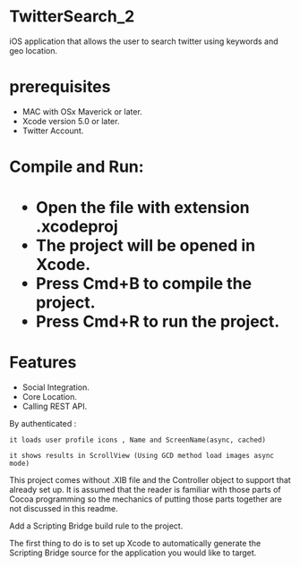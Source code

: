 # TwitterSearch_2

   iOS application that allows the user to search twitter using keywords and geo location.
   
<h1>prerequisites</h1>

   * MAC with OSx Maverick or later.
   * Xcode version 5.0 or later.
   * Twitter Account.

<h1>Compile and Run:<h1>

   * Open the file with extension .xcodeproj
   * The project will be opened in Xcode.
   * Press Cmd+B to compile the project.
   * Press Cmd+R to run the project.
   
<h1>Features</h1>
   
   * Social Integration.
   * Core Location.
   * Calling REST API.

   By authenticated :
    
    it loads user profile icons , Name and ScreenName(async, cached)
    
    it shows results in ScrollView (Using GCD method load images async mode)
   
  This project comes without .XIB file and the Controller object to support that already set up.  It is assumed that   the reader is familiar with those parts of Cocoa programming so the mechanics of putting those parts together are    not discussed in this readme.


 Add a Scripting Bridge build rule to the project.

  The first thing to do is to set up Xcode to automatically generate the Scripting Bridge source for the application   you would like to target.  
  
  
  


 
  
  


  

  
